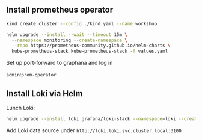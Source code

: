 ## Install prometheus operator

```sh
kind create cluster --config ./kind.yaml --name workshop

helm upgrade --install --wait --timeout 15m \
  --namespace monitoring --create-namespace \
  --repo https://prometheus-community.github.io/helm-charts \
  kube-prometheus-stack kube-prometheus-stack -f values.yaml
```


Set up port-forward to graphana and log in

`admin`:`prom-operator`

## Install Loki via Helm
Lunch Loki:
```sh
helm upgrade --install loki grafana/loki-stack --namespace=loki --create-namespace
```

Add Loki data source under `http://loki.loki.svc.cluster.local:3100`